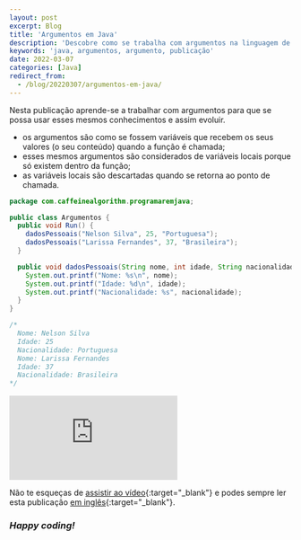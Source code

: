 ```yaml
---
layout: post
excerpt: Blog
title: 'Argumentos em Java'
description: 'Descobre como se trabalha com argumentos na linguagem de programação Java. Obtém respostas às tuas dúvidas com a teoria e os exemplos apresentados.'
keywords: 'java, argumentos, argumento, publicação'
date: 2022-03-07
categories: [Java]
redirect_from:
  - /blog/20220307/argumentos-em-java/
---
```


Nesta publicação aprende-se a trabalhar com argumentos para que se possa usar esses mesmos conhecimentos e assim evoluir.

- os argumentos são como se fossem variáveis que recebem os seus valores (o seu conteúdo) quando a função é chamada;
- esses mesmos argumentos são considerados de variáveis locais porque só existem dentro da função;
- as variáveis locais são descartadas quando se retorna ao ponto de chamada.

```java
package com.caffeinealgorithm.programaremjava;

public class Argumentos {
  public void Run() {
    dadosPessoais("Nelson Silva", 25, "Portuguesa");
    dadosPessoais("Larissa Fernandes", 37, "Brasileira");
  }

  public void dadosPessoais(String nome, int idade, String nacionalidade) {
    System.out.printf("Nome: %s\n", nome);
    System.out.printf("Idade: %d\n", idade);
    System.out.printf("Nacionalidade: %s", nacionalidade);
  }
}

/*
  Nome: Nelson Silva
  Idade: 25
  Nacionalidade: Portuguesa
  Nome: Larissa Fernandes
  Idade: 37
  Nacionalidade: Brasileira
*/
```

<div class="video-container">
  <iframe src="https://www.youtube.com/embed/k76K3UraNhU" frameborder="0" allowfullscreen></iframe>
</div>

Não te esqueças de [assistir ao vídeo](https://youtu.be/k76K3UraNhU){:target="\_blank"} e podes sempre ler esta publicação [em inglês](https://nelsonsilvadev.com/blog/arguments-in-java/){:target="\_blank"}.

### _Happy coding!_

